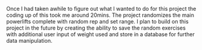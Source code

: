 Once I had taken awhile to figure out what I wanted to do for this project the coding up of this took me around 20mins. The project randomizes the main powerlifts complete with random rep and set range. I plan to build on this project in the future by creating the ability to save the random exercises with additional user input of weight used and store in a database for further data manipulation.
